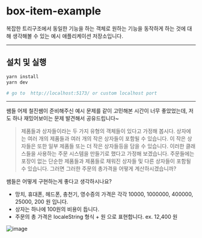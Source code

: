 # box-item-example

복잡한 트리구조에서 동일한 기능을 하는 객체로 원하는 기능을 동작하게 하는 것에 대해 생각해볼 수 있는 예시 애플리케이션 저장소입니다.

---

## 설치 및 실행

```bash
yarn install
yarn dev

# go to  http://localhost:5173/ or custom localhost port
```

---

쌤들 어제 철진쌤이 준비해주신 예시 문제를 같이 고민해본 시간이 너무 좋았었는데, 저도 하나 재밌어보이는 문제 발견해서 공유드립니다~

> 제품들과 상자들이라는 두 가지 유형의 객체들이 있다고 가정해 봅시다. 상자에는 여러 개의 제품들과 여러 개의 작은 상자들이 포함될 수 있습니다. 이 작은 상자들은 또한 일부 제품들 또는 더 작은 상자들등을 담을 수 있습니다.
> 이러한 클래스들을 사용하는 주문 시스템을 만들기로 했다고 가정해 보겠습니다. 주문들에는 포장이 없는 단순한 제품들과 제품들로 채워진 상자들 및 다른 상자들이 포함될 수 있습니다. 그러면 그러한 주문의 총가격을 어떻게 계산하시겠습니까?

쌤들은 어떻게 구현하는게 좋다고 생각하시나요?

- 망치, 휴대폰, 헤드폰, 충천기, 영수증의 가격은 각각 10000, 1000000, 400000, 25000, 200 원 입니다.
- 상자는 하나에 100원의 비용이 듭니다.
- 주문의 총 가격은 localeString 형식 + 원 으로 표현합니다. ex. 12,400 원

![image](https://github.com/code-cleansing-day/box-item-example/assets/93258739/51ad24c8-f40d-4aae-81ca-2966ca25036b)
